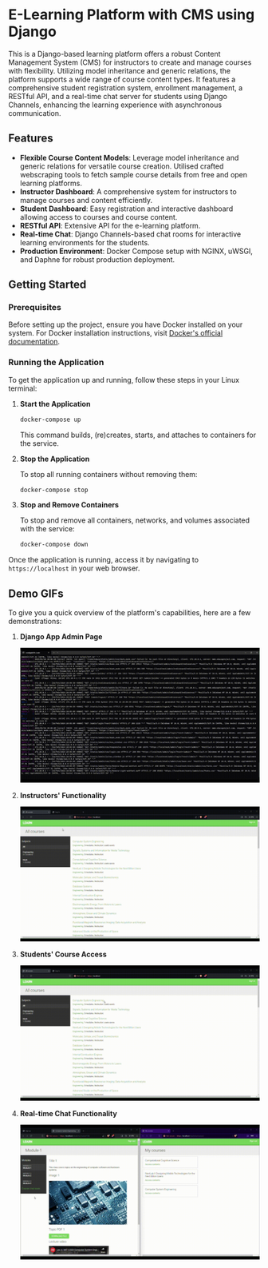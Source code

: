 # E-Learning Platform with CMS using Django

This is a Django-based learning platform offers a robust Content Management System (CMS) for instructors to create and manage courses with flexibility. Utilizing model inheritance and generic relations, the platform supports a wide range of course content types. It features a comprehensive student registration system, enrollment management, a RESTful API, and a real-time chat server for students using Django Channels, enhancing the learning experience with asynchronous communication.

## Features

- **Flexible Course Content Models**: Leverage model inheritance and generic relations for versatile course creation. Utilised crafted webscraping tools to fetch sample course details from free and open learning platforms.
- **Instructor Dashboard**: A comprehensive system for instructors to manage courses and content efficiently.
- **Student Dashboard**: Easy registration and interactive dashboard allowing access to courses and course content.
- **RESTful API**: Extensive API for the e-learning platform.
- **Real-time Chat**: Django Channels-based chat rooms for interactive learning environments for the students.
- **Production Environment**: Docker Compose setup with NGINX, uWSGI, and Daphne for robust production deployment.

## Getting Started

### Prerequisites

Before setting up the project, ensure you have Docker installed on your system. For Docker installation instructions, visit [Docker's official documentation](https://docs.docker.com/get-docker/).

### Running the Application

To get the application up and running, follow these steps in your Linux terminal:

1. **Start the Application**

   ```bash
   docker-compose up
   ```

   This command builds, (re)creates, starts, and attaches to containers for the service.

2. **Stop the Application**

   To stop all running containers without removing them:

   ```bash
   docker-compose stop
   ```

3. **Stop and Remove Containers**

   To stop and remove all containers, networks, and volumes associated with the service:

   ```bash
   docker-compose down
   ```

Once the application is running, access it by navigating to `https://localhost` in your web browser.



## Demo GIFs
To give you a quick overview of the platform's capabilities, here are a few demonstrations:

1. **Django App Admin Page**

   ![Django App Admin Page GIF](demo_gifs/admin.gif)

2. **Instructors' Functionality**

   ![Instructors' Functionality](demo_gifs/instructor.gif)

3. **Students' Course Access**

   ![Students' Course Access](demo_gifs/student.gif)

4. **Real-time Chat Functionality**

   ![Real-time Chat Functionality](demo_gifs/chat.gif)

